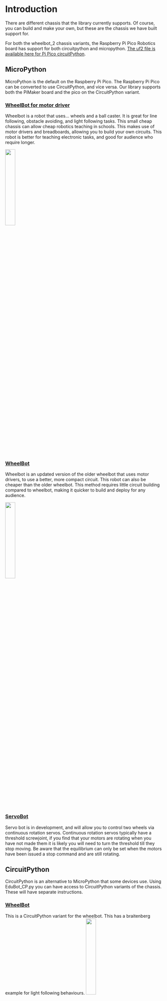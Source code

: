# Introduction

There are different chassis that the library currently supports. Of course, you can build and make your own, but these are the chassis we have built support for.

For both the wheelbot_2 chassis variants, the Raspberry Pi Pico Robotics board has support for both circuitpython and micropython. [The uf2 file is available here for Pi Pico circuitPython](https://raw.githubusercontent.com/shepai/OpenEduBot/main/Assets/adafruit-circuitpython-cytron_maker_pi_rp2040-en_GB-7.3.2.uf2).

## MicroPython
MicroPython is the default on the Raspberry Pi Pico. The Raspberry Pi Pico can be converted to use CircuitPython, and vice versa. Our library supports both the PiMaker board and the pico on the CircuitPython variant.

### [WheelBot for motor driver](https://github.com/shepai/OpenEduBot/tree/main/Instructions%20and%20code/WheelBot_old)
Wheelbot is a robot that uses... wheels and a ball caster. It is  great for line following, obstacle avoiding, and light following tasks. This small cheap chassis can allow cheap robotics teaching in schools. This makes use of motor drivers and breadboards, allowing you to build your own circuits. This robot is better for teaching electronic tasks, and good for audience who require longer.

<img src="https://raw.githubusercontent.com/shepai/OpenEduBot/main/Assets/wheelBot.jpg" width="25%" >

### [WheelBot](https://github.com/shepai/OpenEduBot/tree/main/Instructions%20and%20code/WheelBot)
Wheelbot is an updated version of the older wheelbot that uses motor drivers, to use a better, more compact circuit. This robot can also be cheaper than the older wheelbot. This method requires little circuit building compared to wheelbot, making it quicker to build and deploy for any audience.

<img src="https://raw.githubusercontent.com/shepai/OpenEduBot/main/Assets/291091183_407439234666715_8003499927750599944_n.jpg" width="25%" >

### [ServoBot](https://github.com/shepai/OpenEduBot/tree/main/Instructions%20and%20code/ServoBot)
Servo bot is in development, and will allow you to control two wheels via continuous rotation servos. Continuous rotation servos typically have a threshold screwjoint, if you find that your motors are rotating when you have not made them it is likely you will need to turn the threshold till they stop moving. Be aware that the equilibrium can only be set when the motors have been issued a stop command and are still rotating.


## CircuitPython

CircuitPython is an alternative to MicroPython that some devices use. Using EduBot_CP.py you can have access to CircuitPython variants of the chassis. These will have separate instructions.

### [WheelBot](https://github.com/shepai/OpenEduBot/tree/main/Instructions%20and%20code/CircuitPython%20WheelBot)
This is a CircuitPython variant for the wheelbot. This has a braitenberg example for light following behaviours.
<img src="https://raw.githubusercontent.com/shepai/OpenEduBot/main/Assets/Robot.jpeg" width="25%" >

There is also a slick variant of the chassis that you can build on two layers.

<img src="https://raw.githubusercontent.com/shepai/OpenEduBot/main/Assets/newRobot.jpg" width="25%" >

This is called in within the same way as the wheelbot_2, and you can also use this same tutorial on the micropython Pico variant. Make sure you install the uf2 file onto the Pico so that it is ready for circtuPython. The only difference is you will need to tell the object what the board type is:

```
from EduBot_CP import wheelBot_2

bot = wheelBot_2(board_type="pico")
```

## Controlling sensors
The different example codes come with their own sensor control. This section explains how you can use different sensors an interface with them.

### Photoresistor light sensors
The Photoresistor light sensor typically has 3 or 4 pins. The 3 pin variant is designed for digital reading. This will mean that the light detects on or off based on the light level crossing a threshold. The light threshold activation can be determined by rotating the screw in the blue box. With the 4 pin variant you have the choice between digital and analogue. Analogue is better at reading the intensity of light on a scale. This is ideal for light following robots.

<img src="https://raw.githubusercontent.com/shepai/OpenEduBot/main/Assets/sensor.jpg" width="20%" >

Within MicroPython we can call pins in using the machine library. We can then set a pin number using one of the GP#. Here we have pin 27 set to digital read and pin 26 set to analogue.

```
from machine import Pin,ADC

digital_pin=Pin(27,Pin.IN)
analog_pin=ADC(26)

print(digital_pin.value())
print(analog_pin.read_u16())
```

The above code will execute and print a digital reading of 1 or 0, depending on whether the sensor threshold is met. It will then output an analogue reading from the sensor connected to 26. This can be a very large and noisy value. You may want to see what the maximum and minimum values it can reach and divide down to a percentage scale of what it was. This is especially good when you are controlling motor speeds based off of light intensity.

Within CircuitPython the digital and analogue pins are separate libraries. We also must import board in order to get easy access to each pin. The following codes both use the same pins as the micropython code above.

```
import board
from analogio import AnalogIn

s1 = AnalogIn(board.GP26)

def get_voltage(pin):
    return (pin.value * 3.3)

print(get_intensity(s1))
```

For digital reading we use the digital library.

```
import board
from digitalio import DigitalInOut, Direction, Pull

s2 = DigitalInOut(board.GP27)
s2.direction = Direction.INPUT

print(s2.value)

```
